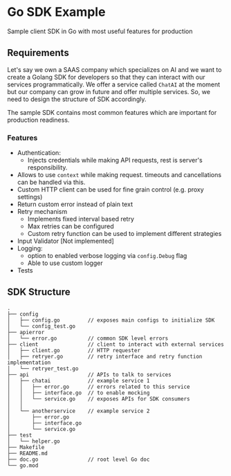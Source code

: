 # Go SDK Example
Sample client SDK in Go with most useful features for production

## Requirements
Let's say we own a SAAS company which specializes on AI and we want to create a Golang SDK for developers so that they can interact with our services programmatically.
We offer a service called `ChatAI` at the moment but our company can grow in future and offer multiple services. So, we need to design the structure of SDK accordingly.

The sample SDK contains most common features which are important for production readiness.
### Features
- Authentication:
  - Injects credentials while making API requests, rest is server's responsibility.
- Allows to use `context` while making request. timeouts and cancellations can be handled via this.
- Custom HTTP client can be used for fine grain control (e.g. proxy settings)
- Return custom error instead of plain text
- Retry mechanism
  - Implements fixed interval based retry
  - Max retries can be configured
  - Custom retry function can be used to implement different strategies
- Input Validator [Not implemented]
- Logging:
  - option to enabled verbose logging via `config.Debug` flag
  - Able to use custom logger
- Tests

## SDK Structure
```
.
├── config
│   ├── config.go         // exposes main configs to initialize SDK
│   └── config_test.go
├── apierror
│   └── error.go          // common SDK level errors
├── client                // client to interact with external services
│   ├── client.go         // HTTP requester
│   ├── retryer.go        // retry interface and retry function implementation
│   └── retryer_test.go
├── api                   // APIs to talk to services
│   ├── chatai            // example service 1
│   │   ├── error.go      // errors related to this service
│   │   ├── interface.go  // to enable mocking
│   │   └── service.go    // exposes APIs for SDK consumers
│   │
│   └── anotherservice    // example service 2
│       ├── error.go
│       ├── interface.go
│       └── service.go
├── test
│   └── helper.go
├── Makefile
├── README.md
├── doc.go                // root level Go doc
└── go.mod
```
